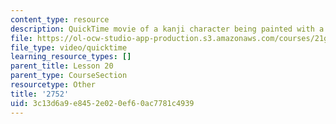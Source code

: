 ```yaml
---
content_type: resource
description: QuickTime movie of a kanji character being painted with a brush.
file: https://ol-ocw-studio-app-production.s3.amazonaws.com/courses/21g-504-japanese-iv-spring-2009/3c13d6a9e8452e020ef60ac7781c4939_2752.mov
file_type: video/quicktime
learning_resource_types: []
parent_title: Lesson 20
parent_type: CourseSection
resourcetype: Other
title: '2752'
uid: 3c13d6a9-e845-2e02-0ef6-0ac7781c4939
---
```

